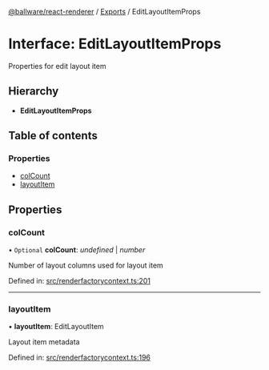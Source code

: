 [@ballware/react-renderer](../README.md) / [Exports](../modules.md) / EditLayoutItemProps

# Interface: EditLayoutItemProps

Properties for edit layout item

## Hierarchy

* **EditLayoutItemProps**

## Table of contents

### Properties

- [colCount](editlayoutitemprops.md#colcount)
- [layoutItem](editlayoutitemprops.md#layoutitem)

## Properties

### colCount

• `Optional` **colCount**: *undefined* \| *number*

Number of layout columns used for layout item

Defined in: [src/renderfactorycontext.ts:201](https://github.com/frankball/ballware-react-renderer/blob/625dfe5/src/renderfactorycontext.ts#L201)

___

### layoutItem

• **layoutItem**: EditLayoutItem

Layout item metadata

Defined in: [src/renderfactorycontext.ts:196](https://github.com/frankball/ballware-react-renderer/blob/625dfe5/src/renderfactorycontext.ts#L196)
